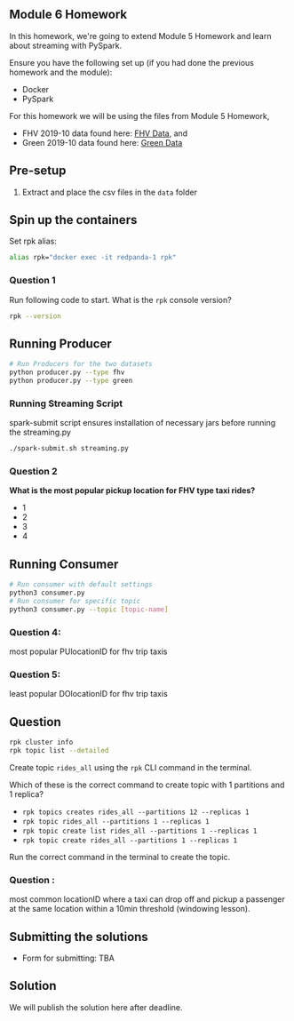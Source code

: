 ## Module 6 Homework 

In this homework, we're going to extend Module 5 Homework and learn about streaming with PySpark.

Ensure you have the following set up (if you had done the previous homework and the module):

- Docker 
- PySpark

For this homework we will be using the files from Module 5 Homework,

-  FHV 2019-10 data found here: [FHV Data](https://github.com/DataTalksClub/nyc-tlc-data/releases/download/fhv/fhv_tripdata_2019-10.csv.gz), and
- Green 2019-10 data found here: [Green Data](https://github.com/DataTalksClub/nyc-tlc-data/releases/download/green/green_tripdata_2019-10.csv.gz)



## Pre-setup

1. Extract and place the csv files in the `data` folder


## Spin up the containers



Set rpk alias: 
```bash
alias rpk="docker exec -it redpanda-1 rpk"
```

### Question 1

Run following code to start. What is the `rpk` console version?

```bash
rpk --version
```

## Running Producer

```bash
# Run Producers for the two datasets
python producer.py --type fhv
python producer.py --type green
```

### Running Streaming Script

spark-submit script ensures installation of necessary jars before running the streaming.py

```bash
./spark-submit.sh streaming.py 
```

### Question 2

**What is the most popular pickup location for FHV type taxi rides?**

- 1
- 2
- 3
- 4

## Running Consumer

```bash
# Run consumer with default settings
python3 consumer.py
# Run consumer for specific topic
python3 consumer.py --topic [topic-name]
```

### Question 4:
most popular PUlocationID for fhv trip taxis



### Question 5:
least popular DOlocationID for fhv trip taxis



## Question 

```bash
rpk cluster info
rpk topic list --detailed
```

Create topic `rides_all` using the `rpk` CLI command in the terminal.

Which of these is the correct command to create topic with 1 partitions and 1 replica?

- `rpk topics creates rides_all --partitions 12 --replicas 1`
- `rpk topic rides_all --partitions 1 --replicas 1`
- `rpk topic create list rides_all --partitions 1 --replicas 1`
- `rpk topic create rides_all --partitions 1 --replicas 1`

Run the correct command in the terminal to create the topic.


### Question :
most common locationID where a taxi can drop off and pickup a passenger at the same location within a 10min threshold (windowing lesson).

<!-- scrap the above questions? -->

## Submitting the solutions

* Form for submitting: TBA


## Solution

We will publish the solution here after deadline.


